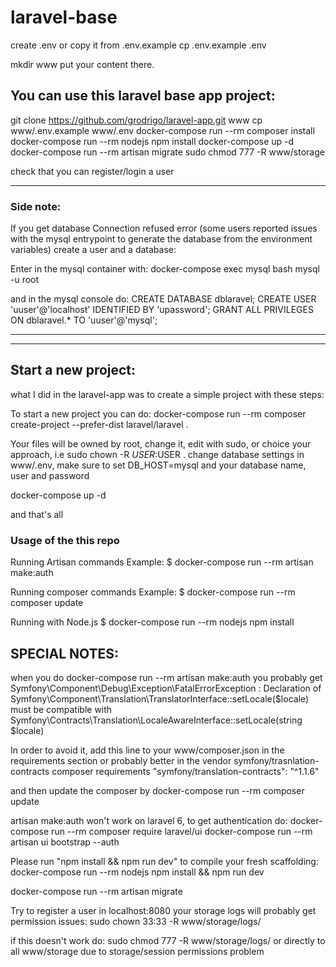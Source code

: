 # laravel-base
create .env or copy it from .env.example
cp .env.example .env

mkdir www
put your content there.

## You can use this laravel base app project:
git clone https://github.com/grodrigo/laravel-app.git www
cp www/.env.example www/.env
docker-compose run --rm composer install
docker-compose run --rm nodejs npm install
docker-compose up -d
docker-compose run --rm artisan migrate
sudo chmod 777 -R www/storage

check that you can register/login a user

------------------------------
### Side note:
If you get database Connection refused error (some users reported issues with the mysql entrypoint to generate the database from the environment variables) create a user and a database:

Enter in the mysql container with:
docker-compose exec mysql bash
mysql -u root

and in the mysql console do:
CREATE DATABASE dblaravel;
CREATE USER 'uuser'@'localhost' IDENTIFIED BY 'upassword';
GRANT ALL PRIVILEGES ON dblaravel.* TO 'uuser'@'mysql';

------------------------------
------------------------------
## Start a new project:
what I did in the laravel-app was to create a simple project with these steps:

To start a new project you can do:
docker-compose run --rm composer create-project --prefer-dist laravel/laravel .

Your files will be owned by root, change it, edit with sudo, or choice your approach, i.e
sudo chown -R $USER:$USER .
change database settings in www/.env, make sure to set DB_HOST=mysql and your database name, user and password

docker-compose up -d

and that's all

### Usage of the this repo
Running Artisan commands
Example:
$ docker-compose run --rm artisan make:auth

Running composer commands
Example:
$ docker-compose run --rm composer update

Running with Node.js
$ docker-compose run --rm nodejs npm install

## SPECIAL NOTES:
when you do
docker-compose run --rm artisan make:auth
you probably get 
 Symfony\Component\Debug\Exception\FatalErrorException  : Declaration of Symfony\Component\Translation\TranslatorInterface::setLocale($locale) must be compatible with Symfony\Contracts\Translation\LocaleAwareInterface::setLocale(string $locale)

In order to avoid it, add this line to your www/composer.json in the requirements section or probably better in the vendor symfony/trasnlation-contracts composer requirements
"symfony/translation-contracts": "^1.1.6"

and then update the composer by
docker-compose run --rm composer update

artisan make:auth won't work on laravel 6, to get authentication do:
docker-compose run --rm composer require laravel/ui
docker-compose run --rm artisan ui bootstrap --auth

Please run "npm install && npm run dev" to compile your fresh scaffolding:
docker-compose run --rm nodejs npm install && npm run dev

docker-compose run --rm artisan migrate

Try to register a user in localhost:8080
your storage logs will probably get permission issues:
sudo chown 33:33 -R www/storage/logs/

if this doesn't work do:
sudo chmod 777 -R www/storage/logs/
or directly to all www/storage due to storage/session permissions problem

